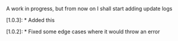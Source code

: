 A work in progress, but from now on I shall start adding update logs

[1.0.3]:
    * Added this

[1.0.2]:
    * Fixed some edge cases where it would throw an error